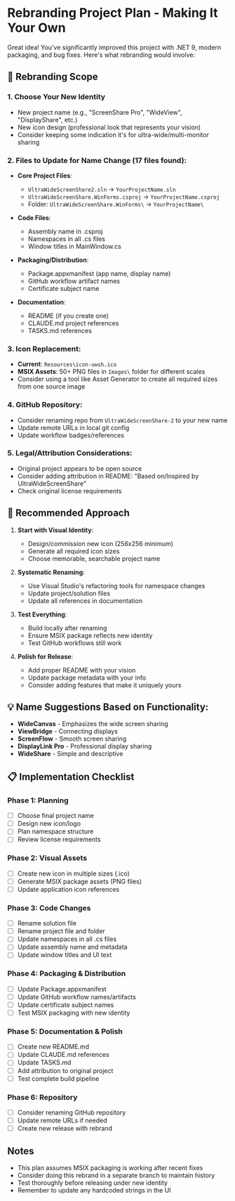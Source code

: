 # Rebranding Project Plan - Making It Your Own

Great idea! You've significantly improved this project with .NET 9, modern packaging, and bug fixes. Here's what rebranding would involve:

## 🎨 Rebranding Scope

### 1. **Choose Your New Identity**
- New project name (e.g., "ScreenShare Pro", "WideView", "DisplayShare", etc.)
- New icon design (professional look that represents your vision)
- Consider keeping some indication it's for ultra-wide/multi-monitor sharing

### 2. **Files to Update for Name Change** (17 files found):
- **Core Project Files**:
  - `UltraWideScreenShare2.sln` → `YourProjectName.sln`
  - `UltraWideScreenShare.WinForms.csproj` → `YourProjectName.csproj`
  - Folder: `UltraWideScreenShare.WinForms\` → `YourProjectName\`

- **Code Files**:
  - Assembly name in .csproj
  - Namespaces in all .cs files
  - Window titles in MainWindow.cs

- **Packaging/Distribution**:
  - Package.appxmanifest (app name, display name)
  - GitHub workflow artifact names
  - Certificate subject name

- **Documentation**:
  - README (if you create one)
  - CLAUDE.md project references
  - TASKS.md references

### 3. **Icon Replacement**:
- **Current**: `Resources\icon-uwsh.ico`
- **MSIX Assets**: 50+ PNG files in `Images\` folder for different scales
- Consider using a tool like Asset Generator to create all required sizes from one source image

### 4. **GitHub Repository**:
- Consider renaming repo from `UltraWideScreenShare-2` to your new name
- Update remote URLs in local git config
- Update workflow badges/references

### 5. **Legal/Attribution Considerations**:
- Original project appears to be open source
- Consider adding attribution in README: "Based on/Inspired by UltraWideScreenShare"
- Check original license requirements

## 🚀 Recommended Approach

1. **Start with Visual Identity**:
   - Design/commission new icon (256x256 minimum)
   - Generate all required icon sizes
   - Choose memorable, searchable project name

2. **Systematic Renaming**:
   - Use Visual Studio's refactoring tools for namespace changes
   - Update project/solution files
   - Update all references in documentation

3. **Test Everything**:
   - Build locally after renaming
   - Ensure MSIX package reflects new identity
   - Test GitHub workflows still work

4. **Polish for Release**:
   - Add proper README with your vision
   - Update package metadata with your info
   - Consider adding features that make it uniquely yours

## 💡 Name Suggestions Based on Functionality:
- **WideCanvas** - Emphasizes the wide screen sharing
- **ViewBridge** - Connecting displays
- **ScreenFlow** - Smooth screen sharing
- **DisplayLink Pro** - Professional display sharing
- **WideShare** - Simple and descriptive

## 📋 Implementation Checklist

### Phase 1: Planning
- [ ] Choose final project name
- [ ] Design new icon/logo
- [ ] Plan namespace structure
- [ ] Review license requirements

### Phase 2: Visual Assets
- [ ] Create new icon in multiple sizes (.ico)
- [ ] Generate MSIX package assets (PNG files)
- [ ] Update application icon references

### Phase 3: Code Changes
- [ ] Rename solution file
- [ ] Rename project file and folder
- [ ] Update namespaces in all .cs files
- [ ] Update assembly name and metadata
- [ ] Update window titles and UI text

### Phase 4: Packaging & Distribution
- [ ] Update Package.appxmanifest
- [ ] Update GitHub workflow names/artifacts
- [ ] Update certificate subject names
- [ ] Test MSIX packaging with new identity

### Phase 5: Documentation & Polish
- [ ] Create new README.md
- [ ] Update CLAUDE.md references
- [ ] Update TASKS.md
- [ ] Add attribution to original project
- [ ] Test complete build pipeline

### Phase 6: Repository
- [ ] Consider renaming GitHub repository
- [ ] Update remote URLs if needed
- [ ] Create new release with rebrand

## Notes
- This plan assumes MSIX packaging is working after recent fixes
- Consider doing this rebrand in a separate branch to maintain history
- Test thoroughly before releasing under new identity
- Remember to update any hardcoded strings in the UI